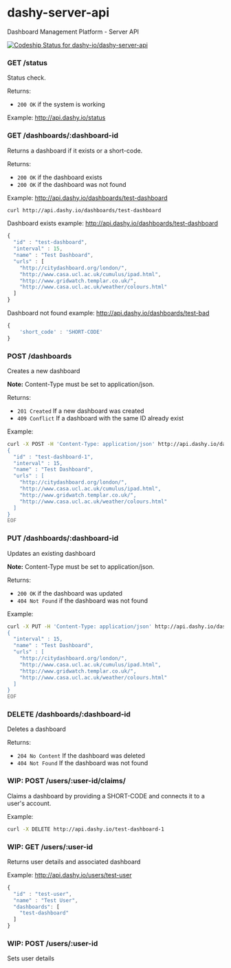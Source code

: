 dashy-server-api
================
Dashboard Management Platform - Server API

[![Codeship Status for dashy-io/dashy-server-api](https://codeship.com/projects/669bc9e0-5795-0132-c62d-2aedc25d7739/status)](https://codeship.com/projects/49856)

### GET /status

Status check.

Returns:
 - `200 OK` if the system is working

Example: http://api.dashy.io/status

### GET /dashboards/:dashboard-id

Returns a dashboard if it exists or a short-code.

Returns:
 - `200 OK` if the dashboard exists
 - `200 OK` if the dashboard was not found

Example: http://api.dashy.io/dashboards/test-dashboard
```bash
curl http://api.dashy.io/dashboards/test-dashboard
```

Dashboard exists example: http://api.dashy.io/dashboards/test-dashboard
```js
{
  "id" : "test-dashboard",
  "interval" : 15,
  "name" : "Test Dashboard",
  "urls" : [
    "http://citydashboard.org/london/",
    "http://www.casa.ucl.ac.uk/cumulus/ipad.html",
    "http://www.gridwatch.templar.co.uk/",
    "http://www.casa.ucl.ac.uk/weather/colours.html"
  ]
}
```

Dashboard not found example: http://api.dashy.io/dashboards/test-bad
```js
{
    'short_code' : 'SHORT-CODE'
}
```

### POST /dashboards

Creates a new dashboard

**Note:** Content-Type must be set to application/json.

Returns:
 - `201 Created` If a new dashboard was created
 - `409 Conflict` If a dashboard with the same ID already exist

Example:
```bash
curl -X POST -H 'Content-Type: application/json' http://api.dashy.io/dashboards -d @- << EOF
{
  "id" : "test-dashboard-1",
  "interval" : 15,
  "name" : "Test Dashboard",
  "urls" : [
    "http://citydashboard.org/london/",
    "http://www.casa.ucl.ac.uk/cumulus/ipad.html",
    "http://www.gridwatch.templar.co.uk/",
    "http://www.casa.ucl.ac.uk/weather/colours.html"
  ]
}
EOF
```

### PUT /dashboards/:dashboard-id
Updates an existing dashboard

**Note:** Content-Type must be set to application/json.

Returns:
 - `200 OK` if the dashboard was updated
 - `404 Not Found` if the dashboard was not found

Example:
```bash
curl -X PUT -H 'Content-Type: application/json' http://api.dashy.io/dashboards/test-dashboard -d @- << EOF
{
  "interval" : 15,
  "name" : "Test Dashboard",
  "urls" : [
    "http://citydashboard.org/london/",
    "http://www.casa.ucl.ac.uk/cumulus/ipad.html",
    "http://www.gridwatch.templar.co.uk/",
    "http://www.casa.ucl.ac.uk/weather/colours.html"
  ]
}
EOF
```

### DELETE /dashboards/:dashboard-id

Deletes a dashboard

Returns:
 - `204 No Content` If the dashboard was deleted
 - `404 Not Found` If the dashboard was not found

### WIP: POST /users/:user-id/claims/

Claims a dashboard by providing a SHORT-CODE and connects it to a user's account.

Example:
```bash
curl -X DELETE http://api.dashy.io/test-dashboard-1
```

### WIP: GET /users/:user-id

Returns user details and associated dashboard

Example: http://api.dashy.io/users/test-user
```js
{
  "id" : "test-user",
  "name" : "Test User",
  "dashboards": [
    "test-dashboard"
  ]
}
```

### WIP: POST /users/:user-id

Sets user details
